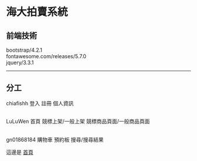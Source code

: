 # 海大拍賣系統
## 前端技術
bootstrap/4.2.1<br>
fontawesome.com/releases/5.7.0<br>
jquery/3.3.1<br>
***
## 分工
chiafishh
登入
註冊
個人資訊
## 
LuLuWen
首頁
競標上架/一般上架
競標商品頁面/一般商品頁面
## 
gn01868184
購物車
預約板
搜尋/搜尋結果

這邊是 [首頁](https://gn01868184.github.io/NTOU-Auction-system.github.io/index.html)
